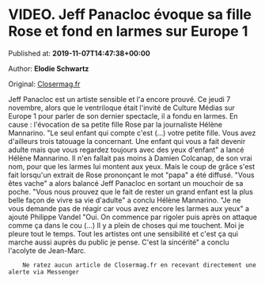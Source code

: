 
# VIDEO. Jeff Panacloc évoque sa fille Rose et fond en larmes sur Europe 1

Published at: **2019-11-07T14:47:38+00:00**

Author: **Elodie Schwartz**

Original: [Closermag.fr](https://www.closermag.fr/people/video-jeff-panacloc-evoque-sa-fille-rose-et-fond-en-larmes-sur-europe-1-1045977)

Jeff Panacloc est un artiste sensible et l'a encore prouvé. Ce jeudi 7 novembre, alors que le ventriloque était l'invité de Culture Médias sur Europe 1 pour parler de son dernier spectacle, il a fondu en larmes. En cause : l'évocation de sa petite fille Rose par la journaliste Hélène Mannarino. "Le seul enfant qui compte c'est (...) votre petite fille. Vous avez d'ailleurs trois tatouage la concernant. Une enfant qui vous a fait devenir adulte mais que vous regardez toujours avec des yeux d'enfant" a lancé Hélène Mannarino.
Il n'en fallait pas moins à Damien Colcanap, de son vrai nom, pour que les larmes lui montent aux yeux. Mais le coup de grâce s'est fait lorsqu'un extrait de Rose prononçant le mot "papa" a été diffusé. "Vous êtes vache" a alors balancé Jeff Panacloc en sortant un mouchoir de sa poche. "Vous nous prouvez que le fait de rester un grand enfant est la plus belle façon de vivre sa vie d'adulte" a conclu Hélène Mannarino. "Je ne vous demande pas de réagir car vous avez encore les larmes aux yeux" a ajouté Philippe Vandel
"Oui. On commence par rigoler puis après on attaque comme ça dans le cou (...) Il y a plein de choses qui me touchent. Moi je pleure tout le temps. Tout les artistes ont une sensibilité et c'est ça qui marche aussi auprès du public je pense. C'est la sincérité" a conclu l'acolyte de Jean-Marc.

        Ne ratez aucun article de Closermag.fr en recevant directement une alerte via Messenger
      
